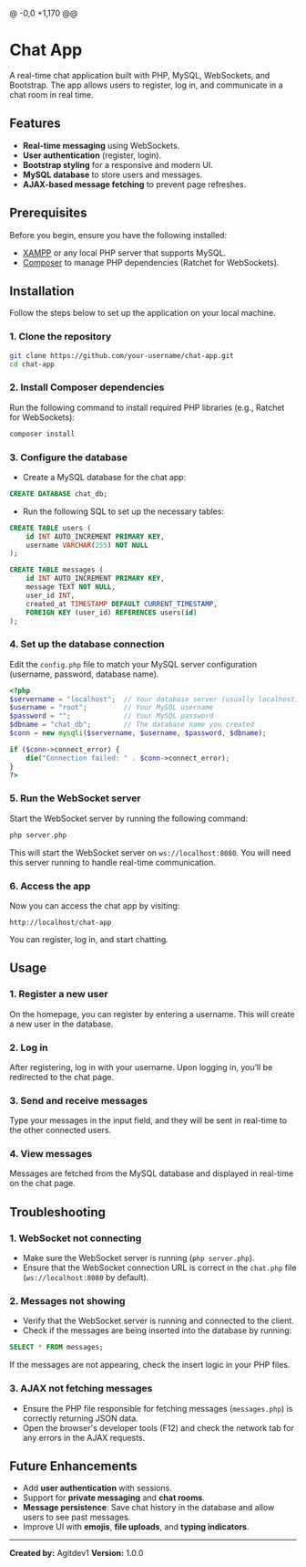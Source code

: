 @ -0,0 +1,170 @@

# Chat App

A real-time chat application built with PHP, MySQL, WebSockets, and Bootstrap. The app allows users to register, log in, and communicate in a chat room in real time.

## Features

- **Real-time messaging** using WebSockets.
- **User authentication** (register, login).
- **Bootstrap styling** for a responsive and modern UI.
- **MySQL database** to store users and messages.
- **AJAX-based message fetching** to prevent page refreshes.

## Prerequisites

Before you begin, ensure you have the following installed:

- [XAMPP](https://www.apachefriends.org/) or any local PHP server that supports MySQL.
- [Composer](https://getcomposer.org/) to manage PHP dependencies (Ratchet for WebSockets).

## Installation

Follow the steps below to set up the application on your local machine.

### 1. Clone the repository

```bash
git clone https://github.com/your-username/chat-app.git
cd chat-app
```

### 2. Install Composer dependencies

Run the following command to install required PHP libraries (e.g., Ratchet for WebSockets):

```bash
composer install
```

### 3. Configure the database

- Create a MySQL database for the chat app:

```sql
CREATE DATABASE chat_db;
```

- Run the following SQL to set up the necessary tables:

```sql
CREATE TABLE users (
    id INT AUTO_INCREMENT PRIMARY KEY,
    username VARCHAR(255) NOT NULL
);

CREATE TABLE messages (
    id INT AUTO_INCREMENT PRIMARY KEY,
    message TEXT NOT NULL,
    user_id INT,
    created_at TIMESTAMP DEFAULT CURRENT_TIMESTAMP,
    FOREIGN KEY (user_id) REFERENCES users(id)
);
```

### 4. Set up the database connection

Edit the `config.php` file to match your MySQL server configuration (username, password, database name).

```php
<?php
$servername = "localhost";  // Your database server (usually localhost)
$username = "root";         // Your MySQL username
$password = "";             // Your MySQL password
$dbname = "chat_db";        // The database name you created
$conn = new mysqli($servername, $username, $password, $dbname);

if ($conn->connect_error) {
    die("Connection failed: " . $conn->connect_error);
}
?>
```

### 5. Run the WebSocket server

Start the WebSocket server by running the following command:

```bash
php server.php
```

This will start the WebSocket server on `ws://localhost:8080`. You will need this server running to handle real-time communication.

### 6. Access the app

Now you can access the chat app by visiting:

```
http://localhost/chat-app
```

You can register, log in, and start chatting.

## Usage

### 1. Register a new user

On the homepage, you can register by entering a username. This will create a new user in the database.

### 2. Log in

After registering, log in with your username. Upon logging in, you’ll be redirected to the chat page.

### 3. Send and receive messages

Type your messages in the input field, and they will be sent in real-time to the other connected users.

### 4. View messages

Messages are fetched from the MySQL database and displayed in real-time on the chat page.


## Troubleshooting

### 1. **WebSocket not connecting**
- Make sure the WebSocket server is running (`php server.php`).
- Ensure that the WebSocket connection URL is correct in the `chat.php` file (`ws://localhost:8080` by default).

### 2. **Messages not showing**
- Verify that the WebSocket server is running and connected to the client.
- Check if the messages are being inserted into the database by running:

```sql
SELECT * FROM messages;
```

If the messages are not appearing, check the insert logic in your PHP files.

### 3. **AJAX not fetching messages**
- Ensure the PHP file responsible for fetching messages (`messages.php`) is correctly returning JSON data.
- Open the browser's developer tools (F12) and check the network tab for any errors in the AJAX requests.

## Future Enhancements

- Add **user authentication** with sessions.
- Support for **private messaging** and **chat rooms**.
- **Message persistence**: Save chat history in the database and allow users to see past messages.
- Improve UI with **emojis**, **file uploads**, and **typing indicators**.

---

**Created by:** Agitdev1 
**Version:** 1.0.0
